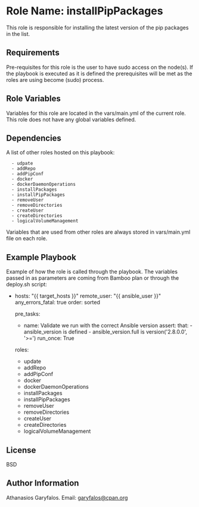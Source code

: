 Role Name: installPipPackages
=========

This role is responsible for installing the latest version of the pip packages in the list.

Requirements
------------

Pre-requisites for this role is the user to have sudo access on the node(s). If the playbook is executed as it is defined the prerequisites will be met as the roles are using become (sudo) process.

Role Variables
--------------

Variables for this role are located in the vars/main.yml of the current role. This role does not have any global variables defined.

Dependencies
------------

A list of other roles hosted on this playbook:

      - udpate
      - addRepo
      - addPipConf
      - docker
      - dockerDaemonOperations
      - installPackages
      - installPipPackages
      - removeUser
      - removeDirectories
      - createUser
      - createDirectories
      - logicalVolumeManagement

Variables that are used from other roles are always stored in vars/main.yml file on each role.

Example Playbook
----------------

Example of how the role is called through the playbook. The variables passed in as parameters are coming from Bamboo plan or through the deploy.sh script:

  - hosts: "{{ target_hosts }}"
    remote_user: "{{ ansible_user }}"
    any_errors_fatal: true
    order: sorted

    pre_tasks:
      - name: Validate we run with the correct Ansible version
        assert:
          that:
            - ansible_version is defined
            - ansible_version.full is version('2.8.0.0', '>=')
        run_once:   True

    roles:
      - update
      - addRepo
      - addPipConf
      - docker
      - dockerDaemonOperations
      - installPackages
      - installPipPackages
      - removeUser
      - removeDirectories
      - createUser
      - createDirectories
      - logicalVolumeManagement

License
-------

BSD

Author Information
------------------

Athanasios Garyfalos. Email: garyfalos@cpan.org
